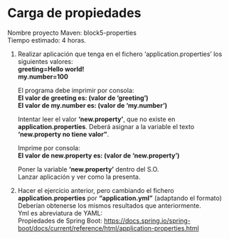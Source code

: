 # Carga de propiedades 
Nombre proyecto Maven: block5-properties  
Tiempo estimado: 4 horas.  

1. Realizar aplicación que tenga en el fichero ‘application.properties’ los siguientes valores:  
   **greeting=Hello world!  
   my.number=100**  

   El programa debe imprimir por consola:  
**El valor de greeting es: (valor de ‘greeting’)  
El valor de my.number es: (valor de ‘my.number’)**

   Intentar leer el valor **‘new.property’**, que no existe en **application.properties**. Deberá asignar a la variable el texto **‘new.property no tiene valor”**.  

   Imprime por consola:  
**El valor de new.property es: (valor de ‘new.property’)**

   Poner la variable **‘new.property’** dentro del S.O.  
Lanzar aplicación y ver como la presenta.  

2. Hacer el ejercicio anterior, pero cambiando el fichero **application.properties** por **“application.yml”** (adaptando el formato) Deberían obtenerse los mismos resultados que anteriormente.  
   Yml es abreviatura de YAML:  
   Propiedades de Spring Boot: https://docs.spring.io/spring-boot/docs/current/reference/html/application-properties.html   
